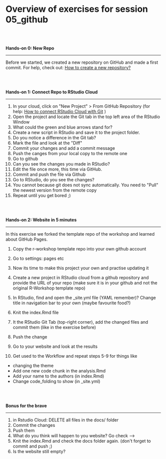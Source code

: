 # Overview of exercises for session 05_github


<br></br>


**Hands-on 0: New Repo**

---

Before we started, we created a new repository on GitHub and made a first commit.
For help, check out: [How to create a new repository?  ](https://docs.github.com/en/github/getting-started-with-github/create-a-repo)

<br></br>


**Hands-on 1: Connect Repo to RStudio Cloud**

---

1. In your cloud, click on "New Project" > From GitHub Repository (for help: [How to connect RStudio Cloud with Git](https://maurolepore.github.io/cloudgithub/)
)
2. Open the project and locate the Git tab in the top left area of the RStudio Window
3. What could the green and blue arrows stand for?
4. Create a new script in RStudio and save it to the project folder.
5. Do you notice a difference in the Git tab?
6. Mark the file and look at the "Diff" 
7. Commit your changes and add a commit message
8. Push the canges from your local copy to the remote one
9. Go to github
10. Can you see the changes you made in RStudio?
11. Edit the file once more, this time via GitHub.
12. Commit and push the file via Github
13. Go to RStudio, do you see the changes?
14. You cannot because git does not sync automatically. You need to "Pull" the newest version from the remote copy
15. Repeat until you get bored ;)  

<br></br>

**Hands-on 2: Website in 5 minutes**

---

In this exercise we forked the template repo of the workshop and learned about GitHub Pages.


1. Copy the r-workshop template repo into your own github account
2. Go to settings: pages etc
3. Now its time to make this project your own and practise updating it
4. Create a new project in RStudio cloud from a github repository and provide the URL of your repo (make sure it is in your github and not the original R-Workshop template repo)
5. In RStudio, find and open the _site.yml file (YAML remember)? Change title in navigation bar to your own (maybe favourite food?)
6. Knit the index.Rmd file
7. It the RStudio Git Tab (top-right corner), add the changed files and commit them (like in the exercise before)
8. Push the change
9. Go to your website and look at the results


10. Get used to the Workflow and repeat steps 5-9 for things like  

- changing the theme
- Add one new code chunk in the analysis.Rmd
- Add your name to the authors (in index.Rmd)
- Change code_folding to show (in _site.yml)

<br></br>

**Bonus for the brave**

---

1. in Rstudio Cloud: DELETE all files in the docs/ folder
2. Commit the changes
3. Push them
4. What do you think will happen to you website? Go check --> 
5. Knit the index.Rmd and check the docs folder again. (don't forget to commit and push ;)  
16. Is the website still empty?
